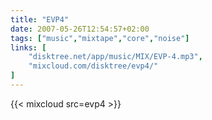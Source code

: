 ```yaml
---
title: "EVP4"
date: 2007-05-26T12:54:57+02:00
tags: ["music","mixtape","core","noise"]
links: [
	"disktree.net/app/music/MIX/EVP-4.mp3",
	"mixcloud.com/disktree/evp4/"
]
---
```

{{< mixcloud src=evp4 >}}
